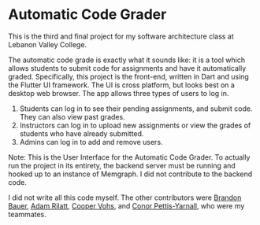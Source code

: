 # Automatic Code Grader

This is the third and final project for my software architecture class at Lebanon Valley College.

The automatic code grade is exactly what it sounds like: it is a tool which allows students to 
submit code for assignments and have it automatically graded. Specifically, this project is the 
front-end, written in Dart and using the Flutter UI framework. The UI is cross platform, but
looks best on a desktop web browser. The app allows three types of users to log in.

1. Students can log in to see their pending assignments, and submit code. They can also view past grades.
2. Instructors can log in to upload new assignments or view the grades of students who have already submitted.
3. Admins can log in to add and remove users.

Note: This is the User Interface for the Automatic Code Grader. To actually run the project in its 
entirety, the backend server must be running and hooked up to an instance of Memgraph. I did not
contribute to the backend code.

I did not write all this code myself. The other contributors were [Brandon Bauer](https://github.com/btb002), [Adam Rilatt](https://github.com/ajrilatt), [Cooper Vohs](https://github.com/booperxd), and [Conor Pettis-Yarnall](https://github.com/conorPY), who were my teammates.
